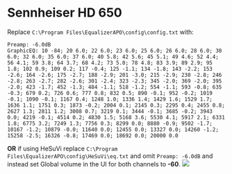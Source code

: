# Sennheiser HD 650
Replace `C:\Program Files\EqualizerAPO\config\config.txt` with:
```
Preamp: -6.0dB
GraphicEQ: 10 -84; 20 6.0; 22 6.0; 23 6.0; 25 6.0; 26 6.0; 28 6.0; 30 6.0; 32 6.0; 35 6.0; 37 6.0; 40 5.8; 42 5.6; 45 5.1; 49 4.6; 52 4.4; 56 4.1; 59 3.8; 64 3.7; 68 4.2; 73 5.0; 78 4.8; 83 3.9; 89 2.9; 95 1.8; 102 0.9; 109 0.2; 117 -0.4; 125 -1.1; 134 -1.8; 143 -2.2; 153 -2.6; 164 -2.6; 175 -2.7; 188 -2.9; 201 -3.0; 215 -2.9; 230 -2.8; 246 -2.8; 263 -2.7; 282 -2.6; 301 -2.4; 323 -2.3; 345 -2.0; 369 -2.0; 395 -2.0; 423 -1.7; 452 -1.3; 484 -1.1; 518 -1.2; 554 -1.1; 593 -0.8; 635 -0.3; 679 0.2; 726 0.6; 777 0.8; 832 0.5; 890 -0.1; 952 -0.2; 1019 -0.1; 1090 -0.1; 1167 0.4; 1248 1.0; 1336 1.4; 1429 1.6; 1529 1.7; 1636 1.1; 1751 0.3; 1873 -0.2; 2004 0.1; 2145 0.3; 2295 0.4; 2455 0.8; 2627 1.3; 2811 1.2; 3008 0.7; 3219 0.1; 3444 -0.1; 3685 -0.2; 3943 0.0; 4219 -0.1; 4514 0.2; 4830 1.5; 5168 3.6; 5530 4.1; 5917 2.1; 6331 1.8; 6775 3.2; 7249 1.3; 7756 0.3; 8299 0.0; 8880 -0.9; 9502 -1.7; 10167 -1.2; 10879 -0.0; 11640 0.0; 12455 0.0; 13327 0.0; 14260 -1.2; 15258 -2.5; 16326 -0.8; 17469 0.0; 18692 0.0; 20000 0.0
```
**OR** if using HeSuVi replace `C:\Program Files\EqualizerAPO\config\HeSuVi\eq.txt` and omit `Preamp: -6.0dB` and instead set Global volume in the UI for both channels to **-60**.
![](https://raw.githubusercontent.com/jaakkopasanen/AutoEq/master/results/Sonoma%20Model%20One/innerfidelity/onear/Sennheiser%20HD%20650/Sennheiser%20HD%20650.png)